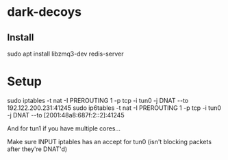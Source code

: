 # dark-decoys

## Install
sudo apt install libzmq3-dev redis-server


# Setup
sudo iptables -t nat -I PREROUTING 1 -p tcp -i tun0 -j DNAT --to 192.122.200.231:41245
sudo ip6tables -t nat -I PREROUTING 1 -p tcp -i tun0 -j DNAT --to [2001:48a8:687f:2::2]:41245

And for tun1 if you have multiple cores...

Make sure INPUT iptables has an accept for tun0 (isn't blocking packets after they're DNAT'd)
